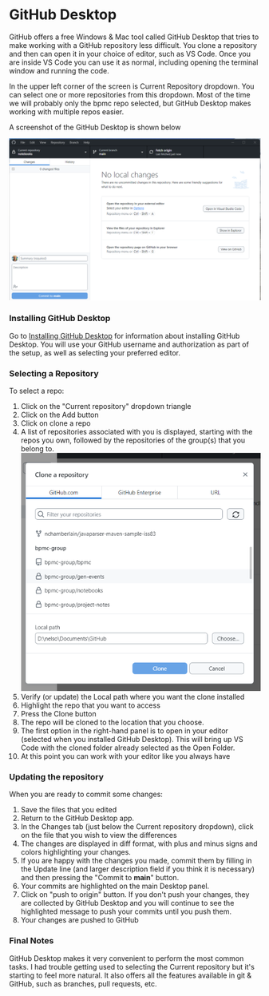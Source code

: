 # GitHub Desktop
GitHub offers a free Windows & Mac tool called GitHub Desktop that tries to make working with a GitHub repository less difficult. You clone a repository and then can open it in your choice of editor, such as VS Code. Once you are inside VS Code you can use it as normal, including opening the terminal window and running the code.

In the upper left corner of the screen is Current Repository dropdown. You can select one or more repositories from this dropdown. Most of the time we will probably only the bpmc repo  selected, but GitHub Desktop makes working with multiple repos easier.

A screenshot of the GitHub Desktop is shown below

![GitHub Desktop](img/GitHubDesktop.png)

### Installing GitHub Desktop
Go to [Installing GitHub Desktop](https://docs.github.com/en/desktop/installing-and-authenticating-to-github-desktop/installing-github-desktop?platform=windows) for information about installing GitHub Desktop. You will use your GitHub username and authorization as part of the setup, as well as selecting your preferred editor.

### Selecting a Repository
To select a repo:

1.  Click on the "Current repository" dropdown triangle
1.  Click on the Add button
1.  Click on clone a repo
1.  A list of repositories associated with you is displayed, starting with the repos you own, followed by the repositories of the group(s) that you belong to.
![Select a Repository](img/SelectingRepository.png)
2.  Verify (or update) the Local path where you want the clone installed
3.  Highlight the repo that you want to access
4.  Press the Clone button
1.  The repo will be cloned to the location that you choose.
1.  The first option in the right-hand panel is to open in your editor (selected when you installed GitHub Desktop). This will bring up VS Code with the cloned folder already selected as the Open Folder.
2.  At this point you can work with your editor like you always have

### Updating the repository
When you are ready to commit some changes: 

1.  Save the files that you edited 
1.  Return to the GitHub Desktop app. 
1.  In the Changes tab (just below the Current repository dropdown), click on the file that you wish to view the differences
1.  The changes are displayed in diff format, with plus and minus signs and colors highlighting your changes.
1.  If you are happy with the changes you made, commit them by filling in the Update line (and larger description field if you think it is necessary) and then pressing the "Commit to **main**" button.
1.  Your commits are highlighted on the main Desktop panel.
1.  Click on "push to origin" button. If you don't push your changes, they are collected by GitHub Desktop and you will continue to see the highlighted message to push your commits until you push them. 
1.  Your changes are pushed to GitHub

### Final Notes

GitHub Desktop makes it very convenient to perform the most common tasks. I had trouble getting used to selecting the Current repository but it's starting to feel more natural. It also offers all the features available in git & GitHub, such as branches, pull requests, etc.

